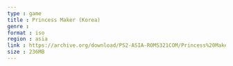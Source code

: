 ```yaml
---
type : game
title : Princess Maker (Korea)
genre : 
format : iso
region : asia
link : https://archive.org/download/PS2-ASIA-ROMS321COM/Princess%20Maker%20%28Korea%29.7z
size : 236MB
---
```

